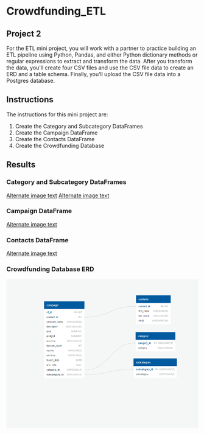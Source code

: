 # Crowdfunding_ETL

## Project 2

For the ETL mini project, you will work with a partner to practice building an ETL pipeline using Python, Pandas, and either Python dictionary methods or regular expressions to extract and transform the data. After you transform the data, you'll create four CSV files and use the CSV file data to create an ERD and a table schema. Finally, you’ll upload the CSV file data into a Postgres database.

## Instructions

The instructions for this mini project are:

1. Create the Category and Subcategory DataFrames
2. Create the Campaign DataFrame
3. Create the Contacts DataFrame
4. Create the Crowdfunding Database

## Results

### Category and Subcategory DataFrames

[Alternate image text](/Images/category_DataFrame.png)
[Alternate image text](/Images/subcategory_DataFrame.png)

### Campaign DataFrame

[Alternate image text](/Images/campaign_DataFrame.png)

### Contacts DataFrame

[Alternate image text](/Images/contacts_DataFrame.png)

### Crowdfunding Database ERD

![Alternate image text](/Images/crowdfunding_db_schema.png)
